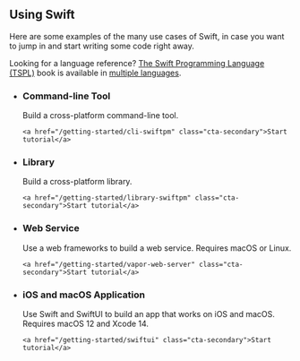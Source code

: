 ## Using Swift

Here are some examples of the many use cases of Swift, in case you want to jump in and start writing some code right away.

Looking for a language reference? [The Swift Programming Language (TSPL)](https://docs.swift.org/swift-book/) book is available in [multiple languages](/documentation/#translations).

<ul class="use-case-list">

  <li class="use-case">
    <h3>Command-line Tool</h3>
    <p class="description">
      Build a cross-platform command-line tool.
    </p>

    <a href="/getting-started/cli-swiftpm" class="cta-secondary">Start tutorial</a>
  </li>

  <li class="use-case">
    <h3>Library</h3>
    <p class="description">
      Build a cross-platform library.
    </p>

    <a href="/getting-started/library-swiftpm" class="cta-secondary">Start tutorial</a>
  </li>

  <li class="use-case">
    <h3>Web Service</h3>
    <p class="description">
      Use a web frameworks to build a web service.
      Requires macOS or Linux.
    </p>

    <a href="/getting-started/vapor-web-server" class="cta-secondary">Start tutorial</a>
  </li>

  <li class="use-case">
    <h3>iOS and macOS Application</h3>
    <p class="description">
      Use Swift and SwiftUI to build an app that works on iOS and macOS.
      Requires macOS 12 and Xcode 14.
    </p>

    <a href="/getting-started/swiftui" class="cta-secondary">Start tutorial</a>
  </li>
</ul>
